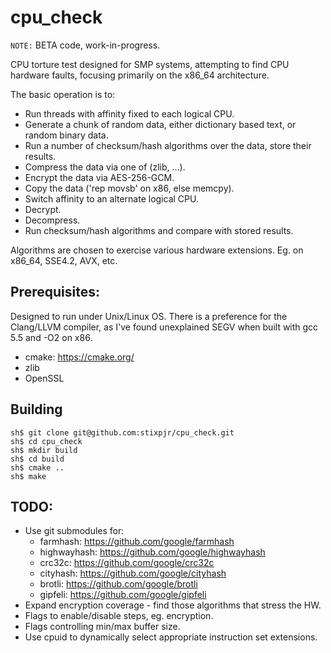 # cpu_check

`NOTE:` BETA code, work-in-progress.

CPU torture test designed for SMP systems, attempting to find CPU hardware faults, focusing primarily on the x86_64 architecture.

The basic operation is to:
* Run threads with affinity fixed to each logical CPU.
* Generate a chunk of random data, either dictionary based text, or random binary data.
* Run a number of checksum/hash algorithms over the data, store their results.
* Compress the data via one of (zlib, ...).
* Encrypt the data via AES-256-GCM.
* Copy the data ('rep movsb' on x86, else memcpy).
* Switch affinity to an alternate logical CPU.
* Decrypt.
* Decompress.
* Run checksum/hash algorithms and compare with stored results.

Algorithms are chosen to exercise various hardware extensions. Eg. on x86_64, SSE4.2, AVX, etc.

## Prerequisites:

Designed to run under Unix/Linux OS. There is a preference for the Clang/LLVM compiler, as I've found unexplained SEGV when built with gcc 5.5 and -O2 on x86.

* cmake: https://cmake.org/
* zlib
* OpenSSL

## Building

```
sh$ git clone git@github.com:stixpjr/cpu_check.git
sh$ cd cpu_check
sh$ mkdir build
sh$ cd build
sh$ cmake ..
sh$ make
```

## TODO:

* Use git submodules for:
  * farmhash: https://github.com/google/farmhash
  * highwayhash: https://github.com/google/highwayhash
  * crc32c: https://github.com/google/crc32c
  * cityhash: https://github.com/google/cityhash
  * brotli: https://github.com/google/brotli
  * gipfeli: https://github.com/google/gipfeli
* Expand encryption coverage - find those algorithms that stress the HW.
* Flags to enable/disable steps, eg. encryption.
* Flags controlling min/max buffer size.
* Use cpuid to dynamically select appropriate instruction set extensions.
